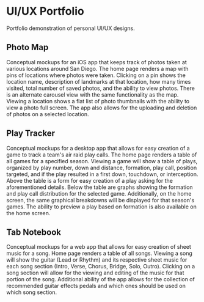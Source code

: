 # UI/UX Portfolio

Portfolio demonstration of personal UI/UX designs.

## Photo Map

Conceptual mockups for an iOS app that keeps track of photos taken at various locations around San Diego. The home page renders a map with pins of locations where photos were taken. Clicking on a pin shows the location name, description of landmarks at that location, how many times visited, total number of saved photos, and the ability to view photos. There is an alternate carousel view with the same functionality as the map. Viewing a location shows a flat list of photo thumbnails with the ability to view a photo full screen. The app also allows for the uploading and deletion of photos on a selected location.

## Play Tracker

Conceptual mockups for a desktop app that allows for easy creation of a game to track a team's air raid play calls. The home page renders a table of all games for a specified season. Viewing a game will show a table of plays, organized by play number, down and distance, formation, play call, position targeted, and if the play resulted in a first down, touchdown, or interception. Above the table is a form for easy creation of a play asking for the aforementioned details. Below the table are graphs showing the formation and play call distribution for the selected game. Additionally, on the home screen, the same graphical breakdowns will be displayed for that season's games. The ability to preview a play based on formation is also available on the home screen.

## Tab Notebook

Conceptual mockups for a web app that allows for easy creation of sheet music for a song. Home page renders a table of all songs. Viewing a song will show the guitar (Lead or Rhythm) and its respective sheet music for each song section (Intro, Verse, Chorus, Bridge, Solo, Outro). Clicking on a song section will allow for the viewing and editing of the music for that portion of the song. Additional ability of the app allows for the collection of recommended guitar effects pedals and which ones should be used on which song section.